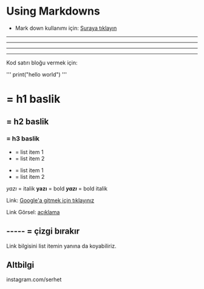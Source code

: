 # Using Markdowns
* Mark down kullanımı için: [Şuraya tıklayın](https://commonmark.org/)
----
----
----
----
Kod satırı bloğu vermek için:

'''
print("hello world")
'''


# = h1 baslik
## = h2 baslik
### = h3 baslik
- = list item 1
- = list item 2

* = list item 1
* = list item 2

*yazı* = italik
**yazı** = bold
***yazı*** = bold italik

Link:
[Google'a gitmek için tıklayınız](https://www.google.com)

Link Görsel:
[açıklama](link)

----- = çizgi bırakır
-----
Link bilgisini list itemin yanına da koyabiliriz.

## Altbilgi
instagram.com/serhet